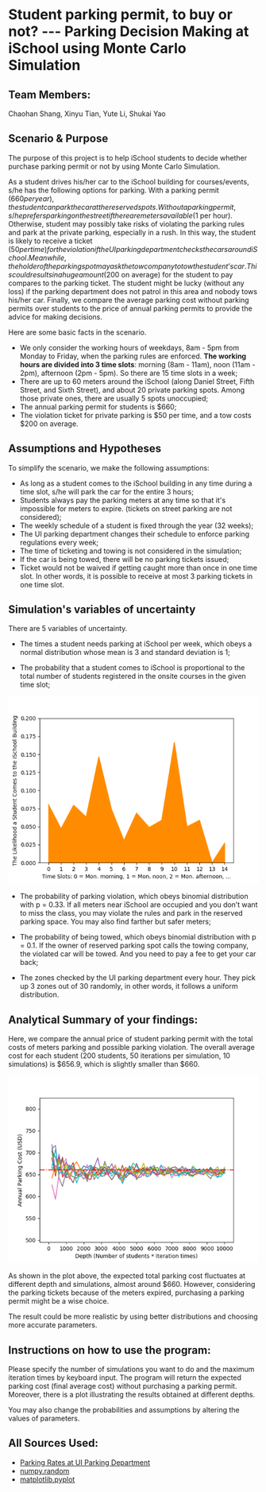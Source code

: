 # Student parking permit, to buy or not? --- Parking Decision Making at iSchool using Monte Carlo Simulation

## Team Members:
Chaohan Shang, Xinyu Tian, Yute Li, Shukai Yao

## Scenario & Purpose
The purpose of this project is to help iSchool students to decide whether purchase parking permit or not by using Monte Carlo Simulation.

As a student drives his/her car to the iSchool building for courses/events, s/he has the following options for parking.
With a parking permit ($660 per year), the student can park the car at the reserved spots.
Without a parking permit, s/he prefers parking on the street if there are meters available ($1 per hour).
Otherwise, student may possibly take risks of violating the parking rules and park at the private parking, especially in a rush.
In this way, the student is likely to receive a ticket ($50 per time) for the violation if the UI parking department checks the cars around iSchool.
Meanwhile, the holder of the parking spot may ask the tow company to tow the student’s car.
This could results in a huge amount ($200 on average) for the student to pay compares to the parking ticket.
The student might be lucky (without any loss) if the parking department does not patrol in this area and nobody tows his/her car.
Finally, we compare the average parking cost without parking permits over students to the price of annual parking permits to provide the advice for making decisions.

Here are some basic facts in the scenario.
* We only consider the working hours of weekdays, 8am - 5pm from Monday to Friday, when the parking rules are enforced.
**The working hours are divided into 3 time slots**: morning (8am - 11am), noon (11am - 2pm), afternoon (2pm - 5pm). So there are 15 time slots in a week;
* There are up to 60 meters around the iSchool (along Daniel Street, Fifth Street, and Sixth Street), and about 20 private parking spots.
Among those private ones, there are usually 5 spots unoccupied;
* The annual parking permit for students is $660;
* The violation ticket for private parking is $50 per time, and a tow costs $200 on average.

## Assumptions and Hypotheses
To simplify the scenario, we make the following assumptions:
* As long as a student comes to the iSchool building in any time during a time slot, s/he will park the car for the entire 3 hours;
* Students always pay the parking meters at any time so that it's impossible for meters to expire.
(tickets on street parking are not considered);
* The weekly schedule of a student is fixed through the year (32 weeks);
* The UI parking department changes their schedule to enforce parking regulations every week;
* The time of ticketing and towing is not considered in the simulation;
* If the car is being towed, there will be no parking tickets issued;
* Ticket would not be waived if getting caught more than once in one time slot.
In other words, it is possible to receive at most 3 parking tickets in one time slot.

## Simulation's variables of uncertainty
There are 5 variables of uncertainty.

* The times a student needs parking at iSchool per week, which obeys a normal distribution whose mean is 3 and standard deviation is 1;

* The probability that a student comes to iSchool is proportional to the total number of students registered in the onsite courses in the given time slot;

![time_slot_distribution](https://github.com/ChaohanShang/Final_Project/blob/master/prob.png "Probability that a student comes to iSchool")

* The probability of parking violation, which obeys binomial distribution with p = 0.33.
If all meters near iSchool are occupied and you don’t want to miss the class, you may violate the rules and park in the reserved parking space. You may also find farther but safer meters;

* The probability of being towed, which obeys binomial distribution with p = 0.1.
If the owner of reserved parking spot calls the towing company, the violated car will be towed. And you need to pay a fee to get your car back;

* The zones checked by the UI parking department every hour. They pick up 3 zones out of 30 randomly, in other words, it follows a uniform distribution.

## Analytical Summary of your findings:

Here, we compare the annual price of student parking permit with the total costs of meters parking and possible parking violation.
The overall average cost for each student (200 students, 50 iterations per simulation, 10 simulations) is $656.9, which is slightly smaller than $660.

![result](https://github.com/ChaohanShang/Final_Project/blob/master/simulation.png "Visualization of the simulation")

As shown in the plot above, the expected total parking cost fluctuates at different depth and simulations, almost around $660.
However, considering the parking tickets because of the meters expired, purchasing a parking permit might be a wise choice.

The result could be more realistic by using better distributions and choosing more accurate parameters.

## Instructions on how to use the program:

Please specify the number of simulations you want to do and the maximum iteration times by keyboard input.
The program will return the expected parking cost (final average cost) without purchasing a parking permit.
Moreover, there is a plot illustrating the results obtained at different depths.

You may also change the probabilities and assumptions by altering the values of parameters.

## All Sources Used:
* [Parking Rates at UI Parking Department](http://www.parking.illinois.edu/parking_items/rates)
* [numpy.random](https://docs.scipy.org/doc/numpy-1.14.0/reference/routines.random.html)
* [matplotlib.pyplot](https://matplotlib.org/api/_as_gen/matplotlib.pyplot.html)
